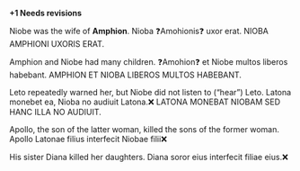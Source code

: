 **+1 Needs revisions**

Niobe was the wife of **Amphion**. 
Nioba ❓Amohionis❓ uxor erat.  NIOBA AMPHIONI UXORIS ERAT.

Amphion and Niobe had many children. 
❓Amohion❓ et Niobe multos liberos habebant. AMPHION ET NIOBA LIBEROS MULTOS HABEBANT. 

Leto repeatedly warned her, but Niobe did not listen to (“hear”) Leto.
Latona monebet ea, Nioba no audiuit Latona.❌ LATONA MONEBAT NIOBAM SED HANC ILLA NO AUDIUIT. 

Apollo, the son of the latter woman, killed the sons of the former woman.
Apollo Latonae filius interfecit Niobae filii❌

His sister Diana killed her daughters.
Diana soror eius interfecit filiae eius.❌
